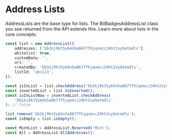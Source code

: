 # Address Lists

AddressLists are the base type for lists. The BitBadgesAddressList class you see returned from the API extends this. Learn more about lists in the core concepts.

```typescript
const list = new AddressList({
    addresses: ['bb1kj9kt5y64n5a8677fhjqnmcc24ht2vy9atmdls'],
    whitelist: true,
    customData: '',
    uri: '',
    createdBy: 'bb1kj9kt5y64n5a8677fhjqnmcc24ht2vy9atmdls',
    listId: 'abc123',
});

const isInList = list.checkAddress('bb1kj9kt5y64n5a8677fhjqnmcc24ht2vy9atmdls'); // true
const invertedList = list.toInverted();
const isInListNow = invertedList.checkAddress(
    'bb1kj9kt5y64n5a8677fhjqnmcc24ht2vy9atmdls'
); // false

list.remove('bb1kj9kt5y64n5a8677fhjqnmcc24ht2vy9atmdls');
const isEmpty = list.isEmpty();

const MintList = AddressList.Reserved('Mint');
const All = AddressList.AllAddresses();
```
